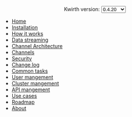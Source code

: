 <center>
  Kwirth version:
  <select id="version" onchange="window.location.href = `/kwirth/#/${document.getElementById('version').value}/index`">
    <option value="0.4.20" selected>0.4.20</option>
    <option value="0.3.160">0.3.160</option>
    <option value="0.2.8">0.2.8</option>
  </select>
</center>


* [Home](index)
* [Installation](./installation)
* [How it works](how)
* [Data streaming](datastreaming)
* [Channel Architecture](channelarch)
* [Channels](channels)
* [Security](security)
* [Change log](changelog)
* [Common tasks](commontasks)
* [User mangement](usermanagement)
* [Cluster mangement](clustermanagement)
* [API mangement](apimanagement)
* [Use cases](usecases)
* [Roadmap](roadmap)
* [About](about)
